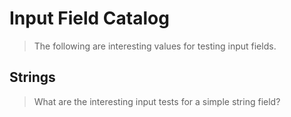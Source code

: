 # Input Field Catalog

> The following are interesting values for testing input fields.



## Strings

>What are the interesting input tests for a simple string field?
